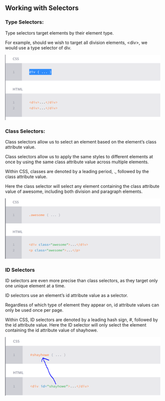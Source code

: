 ## Working with Selectors

### Type Selectors:

Type selectors target elements by their element type.

For example, should we wish to target all division elements, \<div\>, we would use a type selector of div.

![](image/typeSelectors.PNG)

### Class Selectors:

Class selectors allow us to select an element based on the element’s class attribute value.

Class selectors allow us to apply the same styles to different elements at once by using the same class attribute value across multiple elements.

Within CSS, classes are denoted by a leading period, ., followed by the class attribute value.

Here the class selector will select any element containing the class attribute value of awesome, including both division and paragraph elements.

![](image/classSelector.PNG)

### ID Selectors

ID selectors are even more precise than class selectors, as they target only one unique element at a time.

ID selectors use an element’s id attribute value as a selector.

Regardless of which type of element they appear on, id attribute values can only be used once per page.

Within CSS, ID selectors are denoted by a leading hash sign, #, followed by the id attribute value. Here the ID selector will only select the element containing the id attribute value of shayhowe.

![](image/idSelector.PNG)
